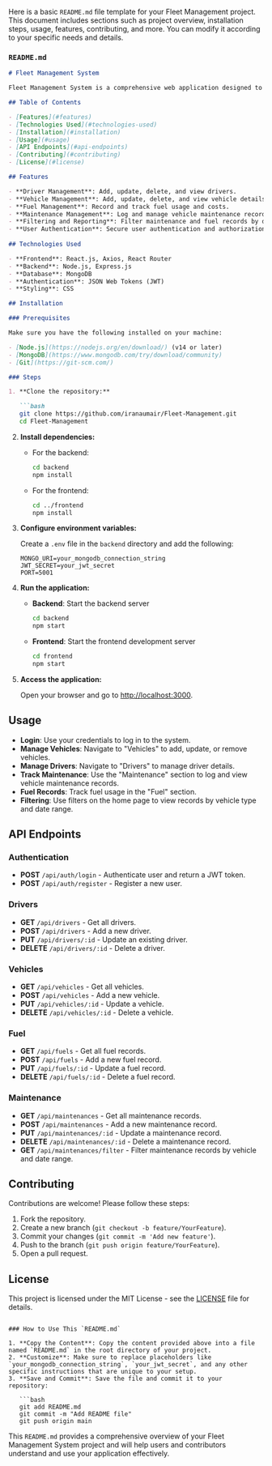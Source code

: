 Here is a basic `README.md` file template for your Fleet Management project. This document includes sections such as project overview, installation steps, usage, features, contributing, and more. You can modify it according to your specific needs and details.

### `README.md`

```markdown
# Fleet Management System

Fleet Management System is a comprehensive web application designed to manage a fleet of vehicles efficiently. The system allows users to track vehicle maintenance records, fuel usage, driver information, and more, ensuring optimal utilization and maintenance of all vehicles in the fleet.

## Table of Contents

- [Features](#features)
- [Technologies Used](#technologies-used)
- [Installation](#installation)
- [Usage](#usage)
- [API Endpoints](#api-endpoints)
- [Contributing](#contributing)
- [License](#license)

## Features

- **Driver Management**: Add, update, delete, and view drivers.
- **Vehicle Management**: Add, update, delete, and view vehicle details.
- **Fuel Management**: Record and track fuel usage and costs.
- **Maintenance Management**: Log and manage vehicle maintenance records.
- **Filtering and Reporting**: Filter maintenance and fuel records by date and vehicle.
- **User Authentication**: Secure user authentication and authorization.
  
## Technologies Used

- **Frontend**: React.js, Axios, React Router
- **Backend**: Node.js, Express.js
- **Database**: MongoDB
- **Authentication**: JSON Web Tokens (JWT)
- **Styling**: CSS

## Installation

### Prerequisites

Make sure you have the following installed on your machine:

- [Node.js](https://nodejs.org/en/download/) (v14 or later)
- [MongoDB](https://www.mongodb.com/try/download/community)
- [Git](https://git-scm.com/)

### Steps

1. **Clone the repository:**

   ```bash
   git clone https://github.com/iranaumair/Fleet-Management.git
   cd Fleet-Management
   ```

2. **Install dependencies:**

   - For the backend:
     ```bash
     cd backend
     npm install
     ```

   - For the frontend:
     ```bash
     cd ../frontend
     npm install
     ```

3. **Configure environment variables:**

   Create a `.env` file in the `backend` directory and add the following:

   ```plaintext
   MONGO_URI=your_mongodb_connection_string
   JWT_SECRET=your_jwt_secret
   PORT=5001
   ```

4. **Run the application:**

   - **Backend**: Start the backend server
     ```bash
     cd backend
     npm start
     ```

   - **Frontend**: Start the frontend development server
     ```bash
     cd frontend
     npm start
     ```

5. **Access the application:**

   Open your browser and go to [http://localhost:3000](http://localhost:3000).

## Usage

- **Login**: Use your credentials to log in to the system.
- **Manage Vehicles**: Navigate to "Vehicles" to add, update, or remove vehicles.
- **Manage Drivers**: Navigate to "Drivers" to manage driver details.
- **Track Maintenance**: Use the "Maintenance" section to log and view vehicle maintenance records.
- **Fuel Records**: Track fuel usage in the "Fuel" section.
- **Filtering**: Use filters on the home page to view records by vehicle type and date range.

## API Endpoints

### Authentication

- **POST** `/api/auth/login` - Authenticate user and return a JWT token.
- **POST** `/api/auth/register` - Register a new user.

### Drivers

- **GET** `/api/drivers` - Get all drivers.
- **POST** `/api/drivers` - Add a new driver.
- **PUT** `/api/drivers/:id` - Update an existing driver.
- **DELETE** `/api/drivers/:id` - Delete a driver.

### Vehicles

- **GET** `/api/vehicles` - Get all vehicles.
- **POST** `/api/vehicles` - Add a new vehicle.
- **PUT** `/api/vehicles/:id` - Update a vehicle.
- **DELETE** `/api/vehicles/:id` - Delete a vehicle.

### Fuel

- **GET** `/api/fuels` - Get all fuel records.
- **POST** `/api/fuels` - Add a new fuel record.
- **PUT** `/api/fuels/:id` - Update a fuel record.
- **DELETE** `/api/fuels/:id` - Delete a fuel record.

### Maintenance

- **GET** `/api/maintenances` - Get all maintenance records.
- **POST** `/api/maintenances` - Add a new maintenance record.
- **PUT** `/api/maintenances/:id` - Update a maintenance record.
- **DELETE** `/api/maintenances/:id` - Delete a maintenance record.
- **GET** `/api/maintenances/filter` - Filter maintenance records by vehicle and date range.

## Contributing

Contributions are welcome! Please follow these steps:

1. Fork the repository.
2. Create a new branch (`git checkout -b feature/YourFeature`).
3. Commit your changes (`git commit -m 'Add new feature'`).
4. Push to the branch (`git push origin feature/YourFeature`).
5. Open a pull request.

## License

This project is licensed under the MIT License - see the [LICENSE](LICENSE) file for details.

```

### How to Use This `README.md`

1. **Copy the Content**: Copy the content provided above into a file named `README.md` in the root directory of your project.
2. **Customize**: Make sure to replace placeholders like `your_mongodb_connection_string`, `your_jwt_secret`, and any other specific instructions that are unique to your setup.
3. **Save and Commit**: Save the file and commit it to your repository:

   ```bash
   git add README.md
   git commit -m "Add README file"
   git push origin main
   ```

This `README.md` provides a comprehensive overview of your Fleet Management System project and will help users and contributors understand and use your application effectively.
